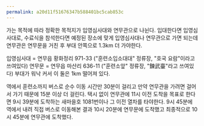 ```yaml
---
permalink: a20d11f51676347b588401bc5cab853c
---
```

가는 목적에 따라 정확한 목적지가 입영심사대와 연무관으로 나뉜다. 입대한다면 입영심사대로, 수료식을 참석한다면 예정된 장소에 맞게 입영심사대나 연무관으로 가면 되는데 연무관은 연무문을 거친 후 부대 안쪽으로 1.3km 더 가야한다.

입영심사대 = 연무읍 황화정리 971-33 ("훈련소입소대대" 정류장, "호국 요람"이라고 쓰여있다)
연무문 = 연무읍 마산리 636-11 ("훈련소앞" 정류장, "鍊武臺"라고 쓰여있다)
부대가 워낙 커서 이 둘은 1km 떨어져 있다.

역에서 훈련소까지 버스로 순수 이동 시간만 30분이 걸리고 만약 연무관을 가려면 걸어서 가기 때문에 15분 이상 더 걸린다.
택시 없이 연무관에 11시 이전 도착을 목표로 한다면 9시 39분에 도착하는 새마을호 1081번이나 그 이전 열차를 타야한다. 9시 45분에 역에서 내려 직접 버스로 이동해본 결과 10시 20분에 연무문에 도착했고 최종적으로 10시 45분에 연무관에 도착했다.
